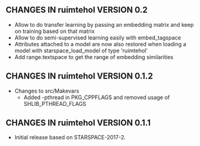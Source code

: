 ## CHANGES IN ruimtehol VERSION 0.2

- Allow to do transfer learning by passing an embedding matrix and keep on training based on that matrix 
- Allow to do semi-supervised learning easily with embed_tagspace
- Attributes attached to a model are now also restored when loading a model with starspace_load_model of type 'ruimtehol'
- Add range.textspace to get the range of embedding similarities

## CHANGES IN ruimtehol VERSION 0.1.2

- Changes to src/Makevars
    - Added -pthread in PKG_CPPFLAGS and removed usage of SHLIB_PTHREAD_FLAGS

## CHANGES IN ruimtehol VERSION 0.1.1

- Initial release based on STARSPACE-2017-2.
